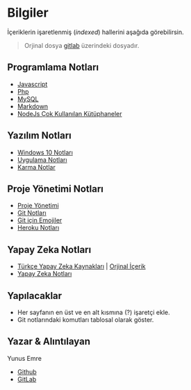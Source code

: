 # Bilgiler

İçeriklerin işaretlenmiş (*indexed*) hallerini aşağıda görebilirsin.

> Orjinal dosya [gitlab](https://gitlab.com/yedehrab/bilgiler) üzerindeki dosyadır.

## Programlama Notları

* [Javascript](Programlama%20Notlar%C4%B1/Javascript.md)
* [Php](Programlama%20Notlar%C4%B1/Php.md)
* [MySQL](Programlama%20Notlar%C4%B1/MySQL.md)
* [Markdown](Programlama%20Notlar%C4%B1/Markdown.md)
* [NodeJs Çok Kullanılan Kütüphaneler](Programlama%20Notlar%C4%B1/Nodejs%20%C3%87ok%20Kullan%C4%B1lan%20K%C3%BCt%C3%BCphaneler.md)

## Yazılım Notları

* [Windows 10 Notları](Yaz%C4%B1l%C4%B1m%20Notlar%C4%B1/Windows%2010%20Notlar%C4%B1.md)
* [Uygulama Notları](Yaz%C4%B1l%C4%B1m%20Notlar%C4%B1/Uygulama%20Notlar%C4%B1.md)
* [Karma Notlar](Yaz%C4%B1l%C4%B1m%20Notlar%C4%B1/Karma%20Notlar)

## Proje Yönetimi Notları

* [Proje Yönetimi](Proje%20Y%C3%B6netimi%20Notlar%C4%B1/Proje%20Y%C3%B6netimi.md)
* [Git Notları](Proje%20Y%C3%B6netimi%20Notlar%C4%B1/Git%20Notlar%C4%B1.md)
* [Git için Emojiler](Proje%20Y%C3%B6netimi%20Notlar%C4%B1/Git%20i%C3%A7in%20Emojiler.md)
* [Heroku Notları](Proje%20Y%C3%B6netimi%20Notlar%C4%B1/Heroku%20Notlar%C4%B1.md)

## Yapay Zeka Notları

* [Türkçe Yapay Zeka Kaynakları](Yapay%20Zeka%20Notlar%C4%B1.md/T%C3%BCrk%C3%A7e%20Yapay%20Zeka%20Kaynaklar%C4%B1.md) | [Orjinal İçerik](https://github.com/deeplearningturkiye/turkce-yapay-zeka-kaynaklari)
* [Yapay Zeka Notları](Yapay%20Zeka%20Notlar%C4%B1.md/Yapay%20Zeka%20Notlar%C4%B1.md)

## Yapılacaklar

* Her sayfanın en üst ve en alt kısmına (?) işaretçi ekle.
* Git notlarındaki komutları tablosal olarak göster.

## Yazar & Alıntılayan

Yunus Emre

* [Github](https://github.com/yedehrab)
* [GitLab](https://gitlab.com/yedehrab)